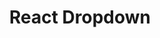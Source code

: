 ---
path: "/devcomponent/react-dropdown"
subnav: "3/React/React/10"
lang: "en"
title: "React Dropdown"
---
